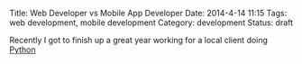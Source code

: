Title: Web Developer vs Mobile App Developer
Date: 2014-4-14 11:15
Tags: web development, mobile development
Category: development
Status: draft

Recently I got to finish up a great year working for a local client doing [Python]()

